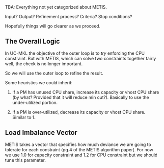 TBA: Everything not yet categorized about METIS.

Input? Output? Refinement process? Criteria? Stop conditions?

Hopefully things will go clearer as we proceed.

## The Overall Logic

In UC-MKL the objective of the outer loop is to _try_ enforcing the CPU
constraint. But with METIS, which can solve two constraints together fairly
well, the check is no longer important.

So we will use the outer loop to refine the result.

Some heuristics we could inherit:

1. If a PM has unused CPU share, increase its capacity or vhost CPU share
(by what? Provided that it will reduce min cut?). Basically to use the
under-utilized portion.

2. If a PM is over-utilized, decrease its capacity or vhost CPU share. Similar
to 1.

## Load Imbalance Vector

METIS takes a vector that specifies how much deviance we are going to tolerate for each constraint (pg.4 of the METIS 
algorithm paper). For now we use 1.0 for capacity constraint and 1.2 for CPU constraint but we should tune this parameter.

